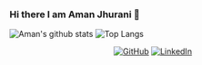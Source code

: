 ### Hi there I am Aman Jhurani 👋
![Aman's github stats](https://github-readme-stats.vercel.app/api?username=amanjhurani&count_private=true&show_icons=true)
![Top Langs](https://github-readme-stats.vercel.app/api/top-langs/?username=amanjhurani&layout=compact)
<p align="center">
	<a href="https://github.com/amanjhurani"><img src="https://img.shields.io/github/followers/amanjhurani.svg?label=GitHub&style=social" alt="GitHub"></a>
	<a href="https://www.linkedin.com/in/amanjhurani"><img src="https://img.shields.io/badge/LinkedIn--_.svg?style=social&logo=linkedin" alt="LinkedIn"></a>
</p>

